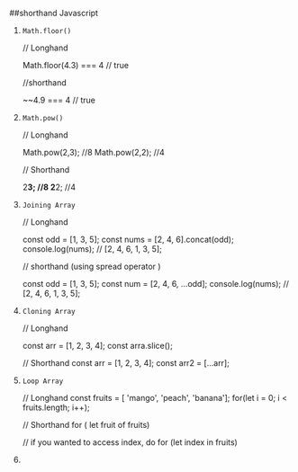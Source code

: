 ##shorthand Javascript
1. ```Math.floor()```
   
   // Longhand
   
   Math.floor(4.3) === 4 // true
   
   //shorthand
   
   ~~4.9 === 4 // true

3. ```Math.pow()```
   
   // Longhand

     Math.pow(2,3); //8
     Math.pow(2,2); //4
   
   // Shorthand
   
     2**3; //8
     2**2; //4
   
5. ```Joining Array```
   
   // Longhand
   
     const odd = [1, 3, 5];
     const nums = [2, 4, 6].concat(odd);
     console.log(nums); // [2, 4, 6, 1, 3, 5];
   
   // shorthand (using spread operator )
   
     const odd = [1, 3, 5];
     const num = [2, 4, 6, ...odd];
     console.log(nums); // [2, 4, 6, 1, 3, 5];
   
7. ```Cloning Array```
   
     // Longhand
   
     const arr = [1, 2, 3, 4];
     const arra.slice();

     //  Shorthand
     const arr = [1, 2, 3, 4];
     const arr2 = [...arr];
   
9. ```Loop Array```
   
     // Longhand
     const fruits = [ 'mango', 'peach', 'banana'];
     for(let i = 0; i < fruits.length; i++);

     // Shorthand
     for ( let fruit of fruits)
   
     // if you wanted to access index, do
     for (let index in  fruits)
   
10. 
